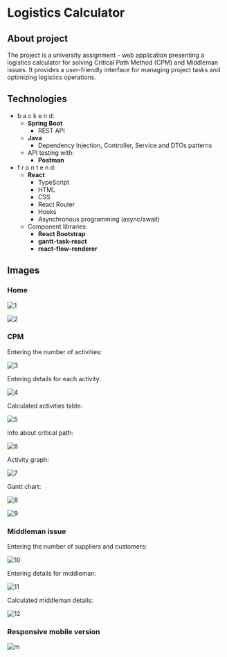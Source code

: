 # Logistics Calculator
## About project
The project is a university assignment - web application presenting a logistics calculator for solving Critical Path Method (CPM) and Middleman issues. It provides a user-friendly interface for managing project tasks and optimizing logistics operations.

## Technologies
- b a c k e n d:
  - **Spring Boot**
    - REST API
  - **Java**
    - Dependency Injection, Controller, Service and DTOs patterns
  - API testing with:
    - **Postman**
- f r o n t e n d:
  - **React**
    - TypeScript
    - HTML
    - CSS
    - React Router
    - Hooks
    - Asynchronous programming (async/await)
  - Component libraries:
    - **React Bootstrap**
    - **gantt-task-react**
    - **react-flow-renderer**

## Images
### Home
![1](/github-img/1.png)

![2](/github-img/2.png)


### CPM

Entering the number of activities:

![3](/github-img/3.png)


Entering details for each activity:

![4](/github-img/4.png)


Calculated activities table:

![5](/github-img/5.png)


Info about critical path:

![6](/github-img/6.png)


Activity graph:

![7](/github-img/7.png)


Gantt chart:

![8](/github-img/8.png)

![9](/github-img/9.png)


### Middleman issue

Entering the number of suppliers and customers:

![10](/github-img/10.png)


Entering details for middleman:

![11](/github-img/11.png)


Calculated middleman details:

![12](/github-img/12.png)


### Responsive mobile version

![m](/github-img/m.png)
